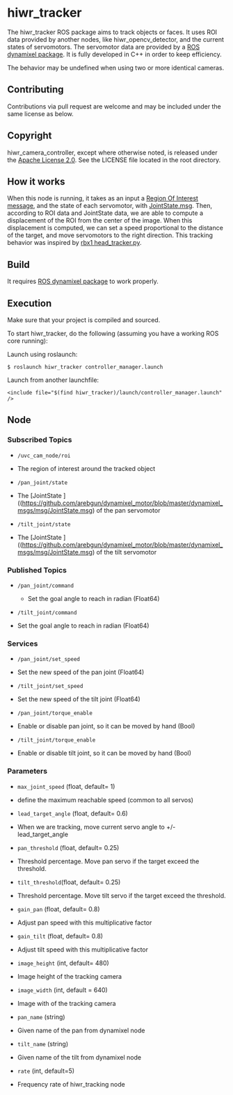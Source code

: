 hiwr\_tracker
===============================================
 
The hiwr\_tracker ROS package aims to track objects or faces. It uses ROI data provided by another nodes, like hiwr\_opencv\_detector, and the current states of servomotors. The servomotor data are provided by a [ROS dynamixel package](http://wiki.ros.org/dynamixel_motor). It is fully developed in C++ in order to keep efficiency.

The behavior may be undefined when using two or more identical cameras.

Contributing
----------------------

Contributions via pull request are welcome and may be included under the
same license as below.

Copyright
----------------------

hiwr\_camera\_controller, except where otherwise noted, is released under the
[Apache License 2.0](http://www.apache.org/licenses/LICENSE-2.0.html).
See the LICENSE file located in the root directory.

How it works
----------------------

When this node is running, it takes as an input a [Region Of Interest message](http://docs.ros.org/api/sensor_msgs/html/msg/RegionOfInterest.html), and the state of each servomotor, with [JointState.msg](https://github.com/arebgun/dynamixel_motor/blob/master/dynamixel_msgs/msg/JointState.msg). Then, according to ROI data and JointState data, we are able to compute a displacement of the ROI from the center of the image. When this displacement is computed, we can set a speed proportional to the distance of the target, and move servomotors to the right direction. This tracking behavior was inspired by [rbx1 head\_tracker.py](https://github.com/pirobot/rbx1).

Build
----------------------
It requires [ROS dynamixel package](http://wiki.ros.org/dynamixel_motor) to work properly.

Execution
----------------------
Make sure that your project is compiled and sourced.

To start hiwr\_tracker, do the following (assuming you
have a working ROS core running):


Launch using roslaunch:

    $ roslaunch hiwr_tracker controller_manager.launch 

Launch from another launchfile:

    <include file="$(find hiwr_tracker)/launch/controller_manager.launch" />
 
Node
----------------------

### Subscribed Topics
- `/uvc_cam_node/roi`
 * The region of interest around the tracked object

- `/pan_joint/state`
 * The [JointState ]((https://github.com/arebgun/dynamixel_motor/blob/master/dynamixel_msgs/msg/JointState.msg) of the pan servomotor

- `/tilt_joint/state`
 * The [JointState ]((https://github.com/arebgun/dynamixel_motor/blob/master/dynamixel_msgs/msg/JointState.msg) of the tilt servomotor

### Published Topics

- `/pan_joint/command`
  * Set the goal angle to reach in radian (Float64)

- `/tilt_joint/command`
 * Set the goal angle to reach in radian (Float64)

### Services

- `/pan_joint/set_speed`
 * Set the new speed of the pan joint (Float64)

- `/tilt_joint/set_speed`
 * Set the new speed of the tilt joint (Float64)

- `/pan_joint/torque_enable`
 * Enable or disable pan joint, so it can be moved by hand (Bool)

- `/tilt_joint/torque_enable`
 * Enable or disable tilt joint, so it can be moved by hand (Bool)

### Parameters

- `max_joint_speed` (float, default= 1)
 * define the maximum reachable speed (common to all servos)

- `lead_target_angle` (float, default= 0.6)
 * When we are tracking, move current servo angle to  +/- lead\_target\_angle

- `pan_threshold` (float, default= 0.25)
 * Threshold percentage. Move pan servo if the target exceed the threshold.

- `tilt_threshold`(float, default= 0.25)
 * Threshold percentage. Move tilt servo if the target exceed the threshold.

- `gain_pan` (float, default= 0.8)
 * Adjust pan speed with this multiplicative factor

- `gain_tilt` (float, default= 0.8)
 * Adjust tilt speed with this multiplicative factor

- `image_height` (int, default= 480)
 * Image height of the tracking camera

- `image_width` (int, default = 640)
 * Image with of the tracking camera

- `pan_name` (string)
 * Given name of the pan from dynamixel node

- `tilt_name` (string)
 * Given name of the tilt from dynamixel node

- `rate` (int, default=5)
 * Frequency rate of hiwr_tracking node